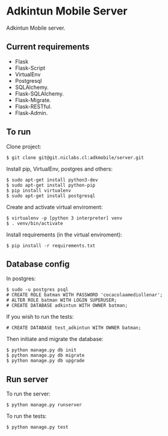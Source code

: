 Adkintun Mobile Server
======================

Adkintun Mobile server.

Current requirements
--------------------

* Flask
* Flask-Script
* VirtualEnv
* Postgresql
* SQLAlchemy.
* Flask-SQLAlchemy.
* Flask-Migrate.
* Flask-RESTful.
* Flask-Admin.

To run
------
Clone project:

```
$ git clone git@git.niclabs.cl:adkmobile/server.git
```

Install pip, VirtualEnv, postgres and others:

```
$ sudo apt-get install python3-dev
$ sudo apt-get install python-pip
$ pip install virtualenv
$ sudo apt-get install postgresql
```

Create and activate virtual enviroment:

```
$ virtualenv -p [python 3 interpreter] venv  
$ . venv/bin/activate
```

Install requirements (in the virtual enviroment):

```
$ pip install -r requirements.txt
```

Database config
---------------
In postgres:

```
$ sudo -u postgres psql
# CREATE ROLE batman WITH PASSWORD 'cocacolaamediollenar';
# ALTER ROLE batman WITH LOGIN SUPERUSER;
# CREATE DATABASE adkintun WITH OWNER batman;
```

If you wish to run the tests:

```
# CREATE DATABASE test_adkintun WITH OWNER batman;
```

Then initiate and migrate the database:

```
$ python manage.py db init
$ python manage.py db migrate
$ python manage.py db upgrade
```

Run server
----------
To run the server:

```
$ python manage.py runserver
```

To run the tests:

```
$ python manage.py test
```
